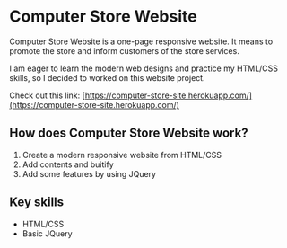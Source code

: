 # Computer Store Website
Computer Store Website is a one-page responsive website. It means to promote the store and inform customers of the store services.

I am eager to learn the modern web designs and practice my HTML/CSS skills, so I decided to worked on this website project.

Check out this link: [https://computer-store-site.herokuapp.com/](https://computer-store-site.herokuapp.com/)

## How does Computer Store Website work?
1. Create a modern responsive website from HTML/CSS
2. Add contents and buitify
3. Add some features by using JQuery

## Key skills
* HTML/CSS
* Basic JQuery


  